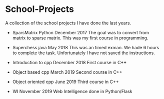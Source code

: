 # School-Projects
A collection of the school projects I have done the last years.

- SparsMatrix Python December 2017
  The goal was to convert from matrix to sparse matrix.
  This was my first course in programming.

- Superchess java May 2018
  This was an timed exman. We hade 6 hours to complete the task.
  Unfortunately I have not saved the instructions.

- Introduction to cpp December 2018
  First course in C++

- Object based cpp March 2019
  Second course in C++
  
- Object oriented cpp June 2019
  Third course in C++
  
- WI November 2019
  Web Intelligence done in Python/Flask
